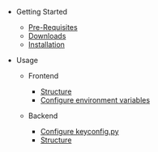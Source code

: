 - Getting Started

  - [Pre-Requisites](getting-started/pre-requisites.md)
  - [Downloads](getting-started/downloads.md)
  - [Installation](getting-started/installation.md)

- Usage

  - Frontend

    - [Structure](frontend/structure.md)
    - [Configure environment variables](frontend/addEnvVariables.md)
  - Backend
    - [Configure keyconfig.py](backend/keyconfig.md)
    - [Structure](backend/structure.md)
